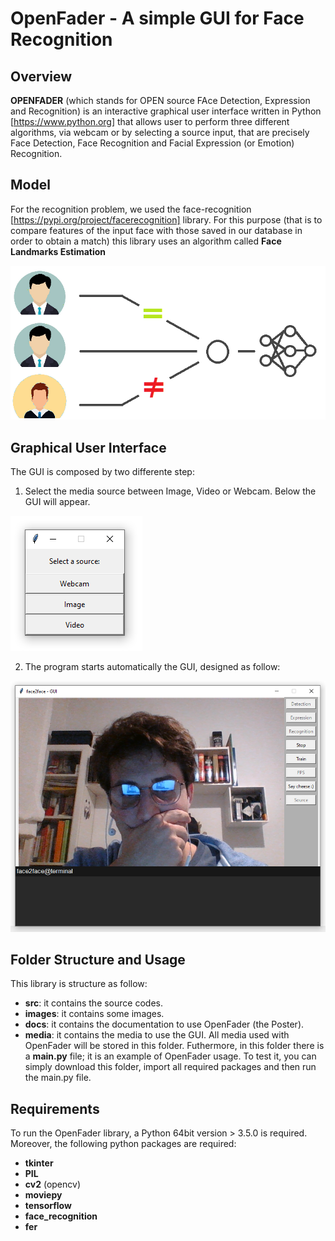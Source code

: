 # OpenFader - A simple GUI for Face Recognition

## Overview

**OPENFADER** (which stands for OPEN source FAce Detection, Expression and
Recognition) is an interactive graphical user interface written in Python [https://www.python.org] that
allows user to perform three different algorithms, via webcam or by selecting a
source input, that are precisely Face Detection, Face Recognition and Facial
Expression (or Emotion) Recognition.

## Model

For the recognition problem, we used the face-recognition [https://pypi.org/project/facerecognition] library. For this
purpose (that is to compare features of the input face with those saved in our
database in order to obtain a match) this library uses an algorithm called **Face Landmarks Estimation**

![CNN](./images/cnn.png)

## Graphical User Interface

The GUI is composed by two differente step:

1. Select the media source between Image, Video or Webcam. Below the GUI will appear.

![source](./images/source.png)

2. The program starts automatically the GUI, designed as follow:

![Gui](./images/Gui.PNG)

## Folder Structure and Usage

This library is structure as follow:
- **src**: it contains the source codes.
- **images**: it contains some images.
- **docs**: it contains the documentation to use OpenFader (the Poster).
- **media**: it contains the media to use the GUI. All media used with OpenFader will be stored in this folder.
Futhermore, in this folder there is a **main.py** file; it is an example of OpenFader usage.
To test it, you can simply download this folder, import all required packages and then run the main.py file.

## Requirements

To run the OpenFader library, a Python 64bit version > 3.5.0 is required. Moreover, the following python packages are required:
- **tkinter**
- **PIL**
- **cv2** (opencv)
- **moviepy**
- **tensorflow**
- **face_recognition**
- **fer**
